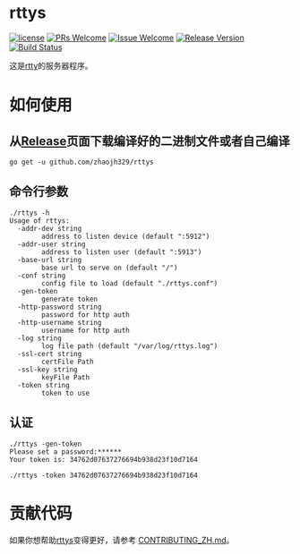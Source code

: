 # rttys

[1]: https://img.shields.io/badge/license-MIT-brightgreen.svg?style=plastic
[2]: /LICENSE
[3]: https://img.shields.io/badge/PRs-welcome-brightgreen.svg?style=plastic
[4]: https://github.com/zhaojh329/rttys/pulls
[5]: https://img.shields.io/badge/Issues-welcome-brightgreen.svg?style=plastic
[6]: https://github.com/zhaojh329/rttys/issues/new
[7]: https://img.shields.io/badge/release-3.1.1-blue.svg?style=plastic
[8]: https://github.com/zhaojh329/rttys/releases
[9]: https://travis-ci.org/zhaojh329/rttys.svg?branch=master
[10]: https://travis-ci.org/zhaojh329/rttys

[![license][1]][2]
[![PRs Welcome][3]][4]
[![Issue Welcome][5]][6]
[![Release Version][7]][8]
[![Build Status][9]][10]

这是[rtty](https://github.com/zhaojh329/rtty)的服务器程序。

# 如何使用
## 从[Release](https://github.com/zhaojh329/rttys/releases)页面下载编译好的二进制文件或者自己编译

    go get -u github.com/zhaojh329/rttys

## 命令行参数

    ./rttys -h
    Usage of rttys:
      -addr-dev string
            address to listen device (default ":5912")
      -addr-user string
            address to listen user (default ":5913")
      -base-url string
            base url to serve on (default "/")
      -conf string
            config file to load (default "./rttys.conf")
      -gen-token
            generate token
      -http-password string
            password for http auth
      -http-username string
            username for http auth
      -log string
            log file path (default "/var/log/rttys.log")
      -ssl-cert string
            certFile Path
      -ssl-key string
            keyFile Path
      -token string
            token to use

## 认证

    ./rttys -gen-token
    Please set a password:******
    Your token is: 34762d07637276694b938d23f10d7164

    ./rttys -token 34762d07637276694b938d23f10d7164

# 贡献代码
如果你想帮助[rttys](https://github.com/zhaojh329/rttys)变得更好，请参考
[CONTRIBUTING_ZH.md](https://github.com/zhaojh329/rttys/blob/master/CONTRIBUTING_ZH.md)。
